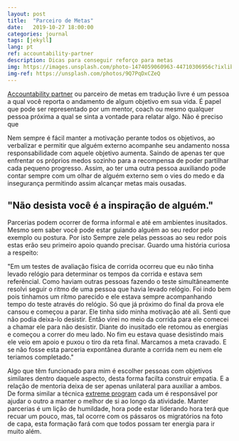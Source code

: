 ```yaml
---
layout: post
title:  "Parceiro de Metas"
date:   2019-10-27 18:00:00
categories: journal
tags: [jekyll]
lang: pt
ref: accountability-partner
description: Dicas para conseguir reforço para metas
img: https://images.unsplash.com/photo-1474059060963-44710306956c?ixlib=rb-1.2.1&ixid=eyJhcHBfaWQiOjEyMDd9&auto=format&fit=crop&w=1355&q=80
img-ref: https://unsplash.com/photos/9Q7PqDxCZeQ
---
```


[Accountability partner](https://en.wikipedia.org/wiki/Accountability_partner) ou parceiro de metas em tradução livre é um pessoa a qual você reporta o andamento de algum objetivo em sua vida. É papel que pode ser representado por um mentor, coach ou mesmo qualquer pessoa próxima a qual se sinta a vontade para relatar algo. Não é preciso que 

Nem sempre é fácil manter a motivação perante todos os objetivos, ao verbalizar e permitir que alguém externo acompanhe seu andamento nossa responsabilidade com aquele objetivo aumenta. Saindo de apenas ter que enfrentar os próprios medos sozinho para a recompensa de poder partilhar cada pequeno progresso. Assim, ao ter uma outra pessoa auxiliando pode contar sempre com um olhar de alguém externo sem o vies do medo e da insegurança permitindo assim alcançar metas mais ousadas.


## "Não desista você é a inspiração de alguém."

Parcerias podem ocorrer de forma informal e até em ambientes inusitados. Mesmo sem saber você pode estar guiando alguém ao seu redor pelo exemplo ou postura. Por isto Sempre zele pelas pessoas ao seu redor pois estas erão seu primeiro apoio quando precisar. Guardo uma história curiosa a respeito:

"Em um testes de avaliação física de corrida ocorreu que eu não tinha levado relógio para determinar os tempos da corrida e estava sem referêncial. Como haviam outras pessoas fazendo o teste simultâneamente resolvi seguir o ritmo de uma pessoa que havia levado relógio. Foi indo bem pois tinhamos um rítmo parecido e ele estava sempre acompanhando tempo do teste através do relógio. Só que já próximo do final da prova ele cansou e começou a parar. Ele tinha sido minha motivação até ali. Senti que não podia deixa-lo desistir. Então virei no meio da corrida para ele comecei a chamar ele para não desistir. Diante do inusitado ele retomou as energias e começou a correr do meu lado. No fim eu estava quase desistindo mais ele veio em apoio e puxou o tiro da reta final. Marcamos a meta cravado. E se não fosse esta parceria expontânea durante a corrida nem eu nem ele teriamos completado."

Algo que têm funcionado para mim é escolher pessoas com objetivos similares dentro daquele aspecto, desta forma facilta construir empatia. E a relação de mentoria deixa de ser apenas unilateral para auxiliar a ambos. De forma similar a técnica [extreme program](https://pt.wikipedia.org/wiki/Programação_extrema) cada um é responsável por ajudar o outro a manter o melhor de si ao longo da atividade. Manter parcerias é um lição de humildade, hora pode estar liderando hora terá que recuar um pouco, mas, tal ocorre com os pássaros os migratórios na foto de capa, esta formação fará com que todos possam ter energia para ir muito além.

